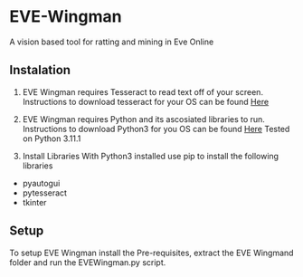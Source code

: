 # EVE-Wingman
A vision based tool for ratting and mining in Eve Online

## Instalation
1. EVE Wingman requires Tesseract to read text off of your screen.
Instructions to download tesseract for your OS can be found [Here](https://tesseract-ocr.github.io/tessdoc/Installation.html)

2. EVE Wingman requires Python and its ascosiated libraries to run.
Instructions to download Python3 for you OS can be found [Here](https://www.python.org/downloads/)
Tested on Python 3.11.1

3. Install Libraries
With Python3 installed use pip to install the following libraries

* pyautogui
* pytesseract
* tkinter

## Setup
To setup EVE Wingman install the Pre-requisites, extract the EVE Wingmand folder and run the EVEWingman.py script.  
